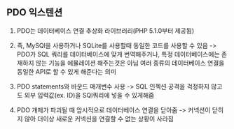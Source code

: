 ## PDO 익스텐션

1. PDO는 데이터베이스 연결 추상화 라이브러리(PHP 5.1.0부터 제공됨)

2. 즉, MySQl을 사용하거나 SQLite를 사용할때 동일한 코드를 사용할 수 있음
 -> PDO가 SQL 쿼리를 데이터베이스에 맞게 번역해주거나, 특정 데이터베이스에는 존재하지 않는 기능을 에뮬레이션 해주는것은 아님 여러 종류의 데이터베이스 연결을 동일한 API로 할 수 있게 해준다는 의미
 
3. PDO statements와 바운드 매개변수 사용 
 -> SQL 인젝션 공격을 걱정하지 않고도 외부 입력값(ex. ID)을 SQl쿼리에 넣을 수 있게해줌

4. PDO 개체가 파괴될 때 암시적으로 데이터베이스 연결을 닫아줌
 -> 커넥션이 닫히지 않아 더이상 새로운 커넥션을 연결할 수 없는 상황이 사라짐